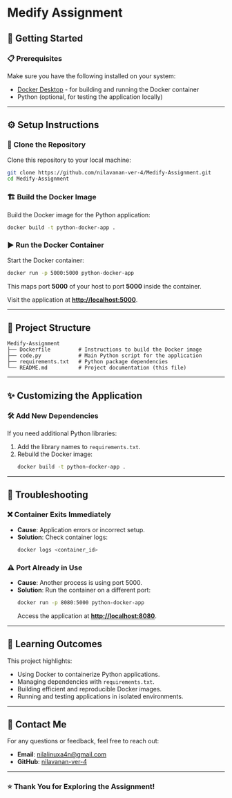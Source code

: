 # Medify Assignment

## 🚀 **Getting Started**

### 📋 Prerequisites
Make sure you have the following installed on your system:
- [Docker Desktop](https://www.docker.com/products/docker-desktop) - for building and running the Docker container
- Python (optional, for testing the application locally)

---

## ⚙️ **Setup Instructions**

### 🔗 Clone the Repository
Clone this repository to your local machine:
```bash
git clone https://github.com/nilavanan-ver-4/Medify-Assignment.git
cd Medify-Assignment
```

### 🏗️ Build the Docker Image
Build the Docker image for the Python application:
```bash
docker build -t python-docker-app .
```

### ▶️ Run the Docker Container
Start the Docker container:
```bash
docker run -p 5000:5000 python-docker-app
```
This maps port **5000** of your host to port **5000** inside the container.

Visit the application at **[http://localhost:5000]()**.

---

## 📂 **Project Structure**
```plaintext
Medify-Assignment
├── Dockerfile         # Instructions to build the Docker image
├── code.py            # Main Python script for the application
├── requirements.txt   # Python package dependencies
└── README.md          # Project documentation (this file)
```

---

## ✨ **Customizing the Application**

### 🛠️ Add New Dependencies
If you need additional Python libraries:
1. Add the library names to `requirements.txt`.
2. Rebuild the Docker image:
   ```bash
   docker build -t python-docker-app .
   ```

---

## 🐛 **Troubleshooting**

### ❌ **Container Exits Immediately**
- **Cause**: Application errors or incorrect setup.
- **Solution**: Check container logs:
  ```bash
  docker logs <container_id>
  ```

### ⚠️ **Port Already in Use**
- **Cause**: Another process is using port 5000.
- **Solution**: Run the container on a different port:
  ```bash
  docker run -p 8080:5000 python-docker-app
  ```
  Access the application at **[http://localhost:8080](http://localhost:8080)**.

---

## 🎯 **Learning Outcomes**
This project highlights:
- Using Docker to containerize Python applications.
- Managing dependencies with `requirements.txt`.
- Building efficient and reproducible Docker images.
- Running and testing applications in isolated environments.

---

## 📧 **Contact Me**
For any questions or feedback, feel free to reach out:
- **Email**: [nilalinuxa4n@gmail.com](mailto:nilalinuxa4n@gmail.com)
- **GitHub**: [nilavanan-ver-4](https://github.com/nilavanan-ver-4)

---

### ⭐️ **Thank You for Exploring the Assignment!**
